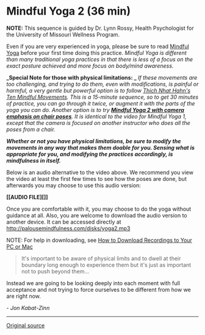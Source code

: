 Mindful Yoga 2 (36 min)
=======================

**NOTE:** This sequence is guided by Dr. Lynn Rossy, Health Psychologist for
the University of Missouri Wellness Program.

Even if you are very experienced in yoga, please be sure to read [Mindful
Yoga][38] before your first time doing this practice. _Mindful Yoga is
different than many traditional yoga practices in that there is less of a focus
on the exact posture achieved and more focus on body/mind awareness._

**_Special Note for those with physical limitations: _** _If these movements are
too challenging, and trying to do them, even with modifications, is painful or
harmful, a very gentle but powerful option is to follow [Thich Nhat Hahn's Ten
Mindful Movements][41]. This is a 15-minute sequence, so to get 30 minutes of
practice, you can go through it twice, or augment it with the parts of the yoga
you can do. Another option is to try [**Mindful Yoga 2 with camera emphasis on
chair poses**][42]. It is identical to the video for Mindful Yoga 1, except
that the camera is focused on another instructor who does all the poses from a
chair._

**_Whether or not you have physical limitations, be sure to modify the
movements in any way that makes them doable for you. Sensing what is
appropriate for you, and modifying the practices accordingly, is mindfulness in
itself._**

Below is an audio alternative to the video above. We recommend you view the
video at least the first few times to see how the poses are done, but
afterwards you may choose to use this audio version:  

**[[AUDIO FILE][]]** 

Once you are comfortable with it, you may choose to do the yoga without
guidance at all. Also, you are welcome to download the audio version to another
device. It can be accessed directly at <http://palousemindfulness.com/disks/yoga2.mp3>

NOTE: For help in downloading, see [How to Download Recordings to Your PC or Mac][44]

> It's important to be aware of physical limits and to dwell at their boundary
long enough to experience them but it's just as important not to push beyond
them...  
  
Instead we are going to be looking deeply into each moment with full acceptance
and not trying to force ourselves to be different from how we are right now.   
  
\- _Jon Kabat-Zinn_


[1]: http://palousemindfulness.com/art/docbox-translate-flip.jpg
[2]: http://palousemindfulness.com/art/clouds1_middle_570x22.jpg
[3]: http://palousemindfulness.com/art/logo-youtube_22.gif
[4]: http://palousemindfulness.com/art/logo-facebook_22.gif
[5]: http://palousemindfulness.com/art/clouds2_title_950x115.jpg
[6]: ../index.html
[7]: ../testimonials/index.html
[8]: ../graduates.html
[9]: ../resources.html
[10]: ../contact.html
[11]: ../quotes.html
[12]: ../whats-new.html
[13]: ../selfguidedMBSR_ataglance.html
[14]: ../selfguidedMBSR_week0.html
[15]: ../selfguidedMBSR_gettingstarted.html
[16]: ../selfguidedMBSR_manual.html
[17]: ../selfguidedMBSR_week1.html
[18]: ../selfguidedMBSR_week2.html
[19]: ../selfguidedMBSR_week3.html
[20]: ../selfguidedMBSR_week4.html
[21]: ../selfguidedMBSR_week5.html
[22]: ../selfguidedMBSR_week5b.html
[23]: ../selfguidedMBSR_week6.html
[24]: ../selfguidedMBSR_week7.html
[25]: ../selfguidedMBSR_week8.html
[26]: ../selfguidedMBSR_certificate.html
[27]: ../guidedmeditations.html
[28]: bodyscan.html
[29]: sittingmeditation.html
[30]: yoga1.html
[31]: yoga2.html
[32]: soften-soothe-allow.html
[33]: RAIN.html
[34]: mountain.html
[35]: lake.html
[36]: lovingkindness.html
[37]: silent30min.html
[38]: docs/yoga.pdf
[39]: http://palousemindfulness.com/art/123rf_videoplayicon_50.jpg
[40]: https://www.youtube.com/watch?v=gmdUOia58rY&amp;index=4&amp;list=PLbiVpU59JkVaFMGi0A8Im_hfSh-SWsFwg
[41]: https://www.youtube.com/watch?v=4mz-dJFkmrk&amp;list=PLbiVpU59JkVaFMGi0A8Im_hfSh-SWsFwg&amp;index=9
[42]: https://www.youtube.com/watch?v=LSAcv8DT_qs
[43]: disks/yoga2.mp3
[44]: http://palousemindfulness.com/meditations/downloading.html
[45]: http://palousemindfulness.com/art/yoga2_170.jpg
[46]: ../quotes.html#yoga "more quotes"
  
-----

[Original source](http://palousemindfulness.com/meditations/yoga2.html "Permalink to Yoga 2")
